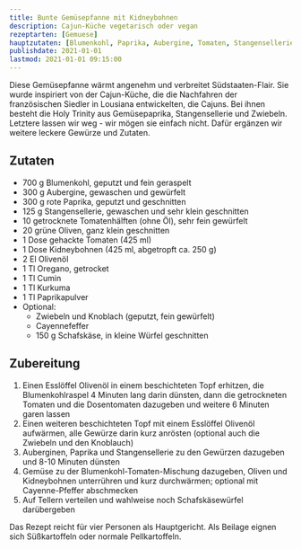 ```yaml
---
title: Bunte Gemüsepfanne mit Kidneybohnen
description: Cajun-Küche vegetarisch oder vegan
rezeptarten: [Gemuese]
hauptzutaten: [Blumenkohl, Paprika, Aubergine, Tomaten, Stangensellerie, Huelsenfruechte, Schafskaese]
publishdate: 2021-01-01
lastmod: 2021-01-01 09:15:00
---
```


Diese Gemüsepfanne wärmt angenehm und verbreitet Südstaaten-Flair. Sie wurde inspiriert von der Cajun-Küche, die die Nachfahren der französischen Siedler in Lousiana entwickelten, die Cajuns. Bei ihnen besteht die Holy Trinity aus Gemüsepaprika, Stangensellerie und Zwiebeln. Letztere lassen wir weg - wir mögen sie einfach nicht. Dafür ergänzen wir weitere leckere Gewürze und Zutaten.


## Zutaten

- 700 g Blumenkohl, geputzt und fein geraspelt
- 300 g Aubergine, gewaschen und gewürfelt
- 300 g rote Paprika, geputzt und geschnitten
- 125 g Stangensellerie, gewaschen und sehr klein geschnitten
- 10 getrocknete Tomatenhälften (ohne Öl), sehr fein gewürfelt
- 20 grüne Oliven, ganz klein geschnitten
- 1 Dose gehackte Tomaten (425 ml)
- 1 Dose Kidneybohnen (425 ml, abgetropft ca. 250 g)
- 2 El Olivenöl
- 1 Tl Oregano, getrocket
- 1 Tl Cumin
- 1 Tl Kurkuma
- 1 Tl Paprikapulver
- Optional: 
  - Zwiebeln und Knoblach (geputzt, fein gewürfelt)
  - Cayennefeffer
  - 150 g Schafskäse, in kleine Würfel geschnitten


## Zubereitung

1. Einen Esslöffel Olivenöl in einem beschichteten Topf erhitzen, die Blumenkohlraspel 4 Minuten lang darin dünsten, dann die getrockneten Tomaten und die Dosentomaten dazugeben und weitere 6 Minuten garen lassen
2. Einen weiteren beschichteten Topf mit einem Esslöffel Olivenöl aufwärmen, alle Gewürze darin kurz anrösten (optional auch die Zwiebeln und den Knoblauch)
3. Auberginen, Paprika und Stangensellerie zu den Gewürzen dazugeben und 8-10 Minuten dünsten
4. Gemüse zu der Blumenkohl-Tomaten-Mischung dazugeben, Oliven und Kidneybohnen unterrühren und kurz durchwärmen; optional mit Cayenne-Pfeffer abschmecken
5. Auf Tellern verteilen und wahlweise noch Schafskäsewürfel darübergeben

Das Rezept reicht für vier Personen als Hauptgericht. Als Beilage eignen sich Süßkartoffeln oder normale Pellkartoffeln.